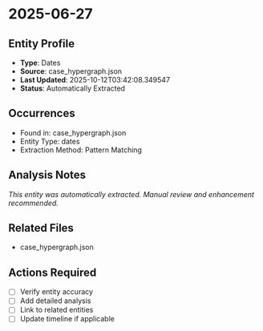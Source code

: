 # 2025-06-27

## Entity Profile
- **Type**: Dates
- **Source**: case_hypergraph.json
- **Last Updated**: 2025-10-12T03:42:08.349547
- **Status**: Automatically Extracted

## Occurrences
- Found in: case_hypergraph.json
- Entity Type: dates
- Extraction Method: Pattern Matching

## Analysis Notes
*This entity was automatically extracted. Manual review and enhancement recommended.*

## Related Files
- case_hypergraph.json

## Actions Required
- [ ] Verify entity accuracy
- [ ] Add detailed analysis
- [ ] Link to related entities
- [ ] Update timeline if applicable

